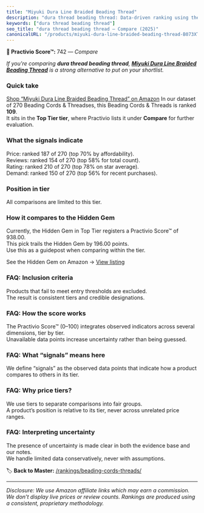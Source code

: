 ```yaml
---
title: "Miyuki Dura Line Braided Beading Thread"
description: "dura thread beading thread: Data-driven ranking using the Practivio Score™. Positioned by quality, value, demand, findability, momentum."
keywords: ["dura thread beading thread"]
seo_title: "dura thread beading thread — Compare (2025)"
canonicalURL: "/products/miyuki-dura-line-braided-beading-thread-B073XTNZGV/"
---
```


**🛒 Practivio Score™:** 742 — _Compare_


*If you're comparing **dura thread beading thread**, **[Miyuki Dura Line Braided Beading Thread](https://www.amazon.com/dp/B073XTNZGV?tag=practivio-20)** is a strong alternative to put on your shortlist.*
### Quick take
[Shop “Miyuki Dura Line Braided Beading Thread” on Amazon](https://www.amazon.com/dp/B073XTNZGV?tag=practivio-20)
In our dataset of 270 Beading Cords & Threadses, this Beading Cords & Threads is ranked **109**.  
It sits in the **Top Tier tier**, where Practivio lists it under **Compare** for further evaluation.

### What the signals indicate
Price: ranked 187 of 270 (top 70% by affordability).  
Reviews: ranked 154 of 270 (top 58% for total count).  
Rating: ranked 210 of 270 (top 78% on star average).  
Demand: ranked 150 of 270 (top 56% for recent purchases).

### Position in tier
All comparisons are limited to this tier.

### How it compares to the Hidden Gem
Currently, the Hidden Gem in Top Tier registers a Practivio Score™ of 938.00.  
This pick trails the Hidden Gem by 196.00 points.  
Use this as a guidepost when comparing within the tier.  

See the Hidden Gem on Amazon → [View listing](https://www.amazon.com/dp/B078WP879G?tag=practivio-20)

### FAQ: Inclusion criteria
Products that fail to meet entry thresholds are excluded.  
The result is consistent tiers and credible designations.

### FAQ: How the score works
The Practivio Score™ (0–100) integrates observed indicators across several dimensions, tier by tier.  
Unavailable data points increase uncertainty rather than being guessed.

### FAQ: What “signals” means here
We define “signals” as the observed data points that indicate how a product compares to others in its tier.

### FAQ: Why price tiers?
We use tiers to separate comparisons into fair groups.  
A product’s position is relative to its tier, never across unrelated price ranges.

### FAQ: Interpreting uncertainty
The presence of uncertainty is made clear in both the evidence base and our notes.  
We handle limited data conservatively, never with assumptions.

<!-- Missing template for Compare/CompareWithinPriceClass -->


🏷️ **Back to Master:** [/rankings/beading-cords-threads/](/rankings/beading-cords-threads/)

---
_Disclosure: We use Amazon affiliate links which may earn a commission. We don’t display live prices or review counts. Rankings are produced using a consistent, proprietary methodology._
